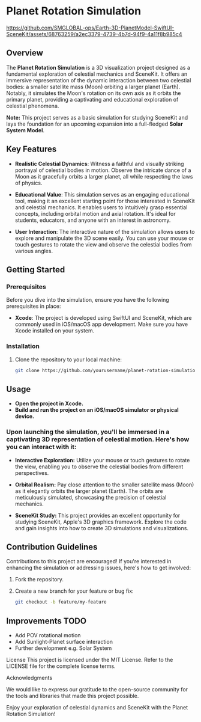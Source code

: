 # Planet Rotation Simulation



https://github.com/SMGLOBAL-ops/Earth-3D-PlanetModel-SwiftUI-SceneKit/assets/68763259/a2ec3379-4739-4b7d-94f9-4a11f8b985c4



## Overview

The **Planet Rotation Simulation** is a 3D visualization project designed as a fundamental exploration of celestial mechanics and SceneKit. It offers an immersive representation of the dynamic interaction between two celestial bodies: a smaller satellite mass (Moon) orbiting a larger planet (Earth). Notably, it simulates the Moon's rotation on its own axis as it orbits the primary planet, providing a captivating and educational exploration of celestial phenomena.

**Note:** This project serves as a basic simulation for studying SceneKit and lays the foundation for an upcoming expansion into a full-fledged **Solar System Model**.

## Key Features

- **Realistic Celestial Dynamics**: Witness a faithful and visually striking portrayal of celestial bodies in motion. Observe the intricate dance of a Moon as it gracefully orbits a larger planet, all while respecting the laws of physics.

- **Educational Value**: This simulation serves as an engaging educational tool, making it an excellent starting point for those interested in SceneKit and celestial mechanics. It enables users to intuitively grasp essential concepts, including orbital motion and axial rotation. It's ideal for students, educators, and anyone with an interest in astronomy.

- **User Interaction**: The interactive nature of the simulation allows users to explore and manipulate the 3D scene easily. You can use your mouse or touch gestures to rotate the view and observe the celestial bodies from various angles.

## Getting Started

### Prerequisites

Before you dive into the simulation, ensure you have the following prerequisites in place:

- **Xcode**: The project is developed using SwiftUI and SceneKit, which are commonly used in iOS/macOS app development. Make sure you have Xcode installed on your system.

### Installation

1. Clone the repository to your local machine:

   ```sh
   git clone https://github.com/yourusername/planet-rotation-simulation.git

## Usage

- **Open the project in Xcode.**
- **Build and run the project on an iOS/macOS simulator or physical device.**

### Upon launching the simulation, you'll be immersed in a captivating 3D representation of celestial motion. Here's how you can interact with it:

- **Interactive Exploration:** Utilize your mouse or touch gestures to rotate the view, enabling you to observe the celestial bodies from different perspectives.

- **Orbital Realism:** Pay close attention to the smaller satellite mass (Moon) as it elegantly orbits the larger planet (Earth). The orbits are meticulously simulated, showcasing the precision of celestial mechanics.

- **SceneKit Study:** This project provides an excellent opportunity for studying SceneKit, Apple's 3D graphics framework. Explore the code and gain insights into how to create 3D simulations and visualizations.

## Contribution Guidelines

Contributions to this project are encouraged! If you're interested in enhancing the simulation or addressing issues, here's how to get involved:

1. Fork the repository.

2. Create a new branch for your feature or bug fix:

   ```sh
   git checkout -b feature/my-feature

## Improvements TODO

- Add POV rotational motion
- Add Sunlight-Planet surface interaction
- Further development e.g. Solar System

License
This project is licensed under the MIT License. Refer to the LICENSE file for the complete license terms.

Acknowledgments

We would like to express our gratitude to the open-source community for the tools and libraries that made this project possible.

Enjoy your exploration of celestial dynamics and SceneKit with the Planet Rotation Simulation!
